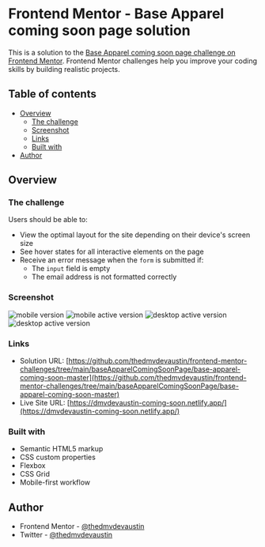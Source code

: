 # Frontend Mentor - Base Apparel coming soon page solution

This is a solution to the [Base Apparel coming soon page challenge on Frontend Mentor](https://www.frontendmentor.io/challenges/base-apparel-coming-soon-page-5d46b47f8db8a7063f9331a0). Frontend Mentor challenges help you improve your coding skills by building realistic projects. 

## Table of contents

- [Overview](#overview)
  - [The challenge](#the-challenge)
  - [Screenshot](#screenshot)
  - [Links](#links)
  - [Built with](#built-with)
- [Author](#author)


## Overview

### The challenge

Users should be able to:

- View the optimal layout for the site depending on their device's screen size
- See hover states for all interactive elements on the page
- Receive an error message when the `form` is submitted if:
  - The `input` field is empty
  - The email address is not formatted correctly

### Screenshot

![mobile version](./screenshot.jpg)
![mobile active version](./screenshot.jpg)
![desktop active version](./screenshot.jpg)
![desktop active version](./screenshot.jpg)

### Links

- Solution URL: [https://github.com/thedmvdevaustin/frontend-mentor-challenges/tree/main/baseApparelComingSoonPage/base-apparel-coming-soon-master](https://github.com/thedmvdevaustin/frontend-mentor-challenges/tree/main/baseApparelComingSoonPage/base-apparel-coming-soon-master)
- Live Site URL: [https://dmvdevaustin-coming-soon.netlify.app/](https://dmvdevaustin-coming-soon.netlify.app/)

### Built with

- Semantic HTML5 markup
- CSS custom properties
- Flexbox
- CSS Grid
- Mobile-first workflow

## Author

- Frontend Mentor - [@thedmvdevaustin](https://www.frontendmentor.io/profile/thedmvdevaustin)
- Twitter - [@thedmvdevaustin](https://www.twitter.com/thedmvdevaustin)